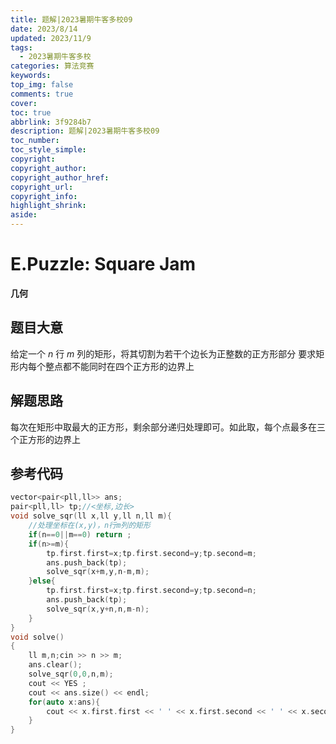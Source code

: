 ```yaml
---
title: 题解|2023暑期牛客多校09
date: 2023/8/14
updated: 2023/11/9
tags:
  - 2023暑期牛客多校
categories: 算法竞赛
keywords:
top_img: false
comments: true
cover:
toc: true
abbrlink: 3f9284b7
description: 题解|2023暑期牛客多校09
toc_number:
toc_style_simple:
copyright:
copyright_author:
copyright_author_href:
copyright_url:
copyright_info:
highlight_shrink:
aside:
---
```


# E.Puzzle: Square Jam
**几何**
## 题目大意
给定一个 $n$ 行 $m$ 列的矩形，将其切割为若干个边长为正整数的正方形部分
要求矩形内每个整点都不能同时在四个正方形的边界上

## 解题思路
每次在矩形中取最大的正方形，剩余部分递归处理即可。如此取，每个点最多在三个正方形的边界上

## 参考代码
```cpp
vector<pair<pll,ll>> ans;
pair<pll,ll> tp;//<坐标,边长>
void solve_sqr(ll x,ll y,ll n,ll m){
    //处理坐标在(x,y)，n行m列的矩形
    if(n==0||m==0) return ;
    if(n>=m){
        tp.first.first=x;tp.first.second=y;tp.second=m;
        ans.push_back(tp);
        solve_sqr(x+m,y,n-m,m);
    }else{
        tp.first.first=x;tp.first.second=y;tp.second=n;
        ans.push_back(tp);
        solve_sqr(x,y+n,n,m-n);
    }
}
void solve()
{
    ll m,n;cin >> n >> m;
    ans.clear();
    solve_sqr(0,0,n,m);
    cout << YES ;
    cout << ans.size() << endl;
    for(auto x:ans){
        cout << x.first.first << ' ' << x.first.second << ' ' << x.second << endl;
    }
}
```